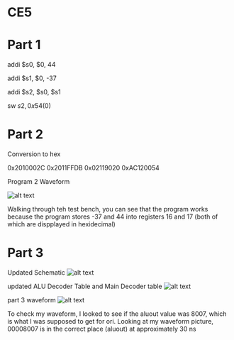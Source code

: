 CE5
===

Part 1
===


addi $s0, $0, 44

addi $s1, $0, -37

addi $s2, $s0, $s1

sw $s2, 0x54($0)


Part 2
===

Conversion to hex

0x2010002C
0x2011FFDB
0x02119020
0xAC120054

Program 2 Waveform

![alt text](http://i57.tinypic.com/25jky0n.png)

Walking through teh test bench, you can see that the program works because the program stores -37 and 44 into registers 16 and 17 (both of which are dispplayed in hexidecimal) 


Part 3
===
Updated Schematic
![alt text](http://i62.tinypic.com/242bpue.jpg)


updated ALU Decoder Table and Main Decoder table
![alt text](http://i61.tinypic.com/2ljt4s8.jpg)



part 3 waveform
![alt text](http://i61.tinypic.com/w2irzk.png)

To check my waveform, I looked to see if the aluout value was 8007, which is what I was supposed to get for ori.  Looking at my waveform picture, 00008007 is in the correct place (aluout) at approximately 30 ns
